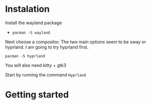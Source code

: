 # Instalation
Install the wayland package
- `pacman -S wayland`

Next choose a compositor.
The two main options seem to be sway or hyprland.
I am going to try hyprland first.

`pacman -S hyprland`

You will also need kitty + gtk3

Start by running the command `Hyprland`

# Getting started

